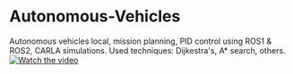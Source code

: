# Autonomous-Vehicles
Autonomous vehicles local, mission planning, PID control using ROS1 & ROS2, CARLA simulations.
Used techniques: Dijkestra's, A* search, others.
[![Watch the video](https://i.sstatic.net/Vp2cE.png)](https://youtu.be/vt5fpE0bzSY)

